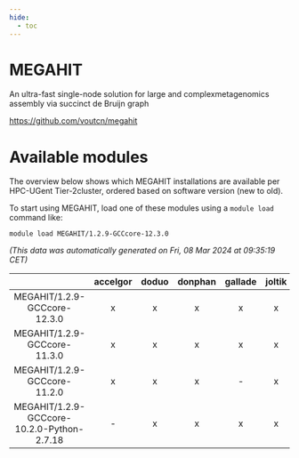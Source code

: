 ```yaml
---
hide:
  - toc
---
```


MEGAHIT
=======


An ultra-fast single-node solution for large and complexmetagenomics assembly via succinct de Bruijn graph

https://github.com/voutcn/megahit
# Available modules


The overview below shows which MEGAHIT installations are available per HPC-UGent Tier-2cluster, ordered based on software version (new to old).

To start using MEGAHIT, load one of these modules using a `module load` command like:

```shell
module load MEGAHIT/1.2.9-GCCcore-12.3.0
```

*(This data was automatically generated on Fri, 08 Mar 2024 at 09:35:19 CET)*  

| |accelgor|doduo|donphan|gallade|joltik|skitty|
| :---: | :---: | :---: | :---: | :---: | :---: | :---: |
|MEGAHIT/1.2.9-GCCcore-12.3.0|x|x|x|x|x|x|
|MEGAHIT/1.2.9-GCCcore-11.3.0|x|x|x|x|x|x|
|MEGAHIT/1.2.9-GCCcore-11.2.0|x|x|x|-|x|x|
|MEGAHIT/1.2.9-GCCcore-10.2.0-Python-2.7.18|-|x|x|x|x|x|
